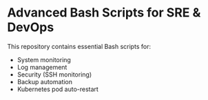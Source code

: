 # Advanced Bash Scripts for SRE & DevOps
This repository contains essential Bash scripts for:
- System monitoring
- Log management
- Security (SSH monitoring)
- Backup automation
- Kubernetes pod auto-restart
